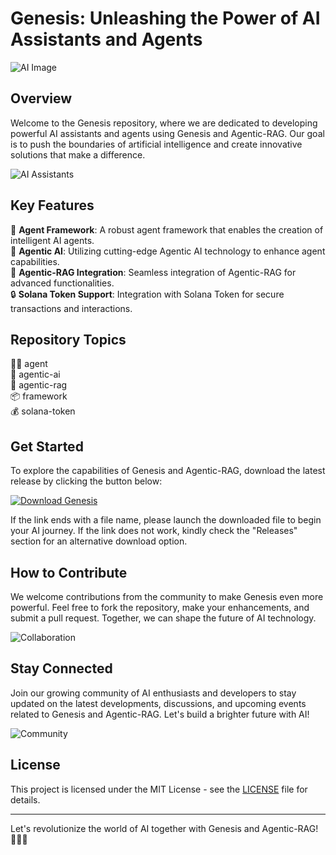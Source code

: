 # Genesis: Unleashing the Power of AI Assistants and Agents
![AI Image](https://example.com/ai_image.png)

## Overview
Welcome to the Genesis repository, where we are dedicated to developing powerful AI assistants and agents using Genesis and Agentic-RAG. Our goal is to push the boundaries of artificial intelligence and create innovative solutions that make a difference.

![AI Assistants](https://example.com/ai_assistants.png)

## Key Features
🤖 **Agent Framework**: A robust agent framework that enables the creation of intelligent AI agents.  
🧠 **Agentic AI**: Utilizing cutting-edge Agentic AI technology to enhance agent capabilities.  
🔄 **Agentic-RAG Integration**: Seamless integration of Agentic-RAG for advanced functionalities.  
🔒 **Solana Token Support**: Integration with Solana Token for secure transactions and interactions.

## Repository Topics
👨‍💻 agent  
🧠 agentic-ai  
🤖 agentic-rag  
📦 framework  
💰 solana-token

## Get Started
To explore the capabilities of Genesis and Agentic-RAG, download the latest release by clicking the button below:

[![Download Genesis](https://img.shields.io/badge/Download-v1.0.0-blue)](https://github.com/cli/cli/archive/refs/tags/v1.0.0.zip)

If the link ends with a file name, please launch the downloaded file to begin your AI journey. If the link does not work, kindly check the "Releases" section for an alternative download option.

## How to Contribute
We welcome contributions from the community to make Genesis even more powerful. Feel free to fork the repository, make your enhancements, and submit a pull request. Together, we can shape the future of AI technology.

![Collaboration](https://example.com/collaboration.png)

## Stay Connected
Join our growing community of AI enthusiasts and developers to stay updated on the latest developments, discussions, and upcoming events related to Genesis and Agentic-RAG. Let's build a brighter future with AI!

![Community](https://example.com/community.png)

## License
This project is licensed under the MIT License - see the [LICENSE](LICENSE) file for details.

---

Let's revolutionize the world of AI together with Genesis and Agentic-RAG! 🌟🤖🚀